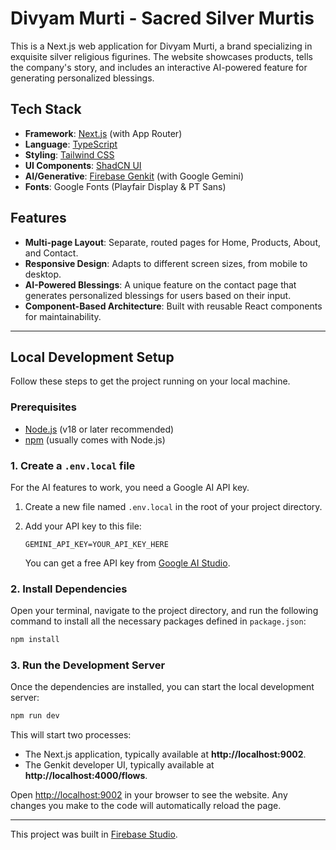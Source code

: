 # Divyam Murti - Sacred Silver Murtis

This is a Next.js web application for Divyam Murti, a brand specializing in exquisite silver religious figurines. The website showcases products, tells the company's story, and includes an interactive AI-powered feature for generating personalized blessings.

## Tech Stack

- **Framework**: [Next.js](https://nextjs.org/) (with App Router)
- **Language**: [TypeScript](https://www.typescriptlang.org/)
- **Styling**: [Tailwind CSS](https://tailwindcss.com/)
- **UI Components**: [ShadCN UI](https://ui.shadcn.com/)
- **AI/Generative**: [Firebase Genkit](https://firebase.google.com/docs/genkit) (with Google Gemini)
- **Fonts**: Google Fonts (Playfair Display & PT Sans)

## Features

- **Multi-page Layout**: Separate, routed pages for Home, Products, About, and Contact.
- **Responsive Design**: Adapts to different screen sizes, from mobile to desktop.
- **AI-Powered Blessings**: A unique feature on the contact page that generates personalized blessings for users based on their input.
- **Component-Based Architecture**: Built with reusable React components for maintainability.

---

## Local Development Setup

Follow these steps to get the project running on your local machine.

### Prerequisites

- [Node.js](https://nodejs.org/en) (v18 or later recommended)
- [npm](https://www.npmjs.com/) (usually comes with Node.js)

### 1. Create a `.env.local` file

For the AI features to work, you need a Google AI API key.

1.  Create a new file named `.env.local` in the root of your project directory.
2.  Add your API key to this file:

    ```
    GEMINI_API_KEY=YOUR_API_KEY_HERE
    ```

    You can get a free API key from [Google AI Studio](https://aistudio.google.com/app/apikey).

### 2. Install Dependencies

Open your terminal, navigate to the project directory, and run the following command to install all the necessary packages defined in `package.json`:

```bash
npm install
```

### 3. Run the Development Server

Once the dependencies are installed, you can start the local development server:

```bash
npm run dev
```

This will start two processes:
- The Next.js application, typically available at **http://localhost:9002**.
- The Genkit developer UI, typically available at **http://localhost:4000/flows**.

Open [http://localhost:9002](http://localhost:9002) in your browser to see the website. Any changes you make to the code will automatically reload the page.

---

This project was built in [Firebase Studio](https://firebase.google.com/studio).
